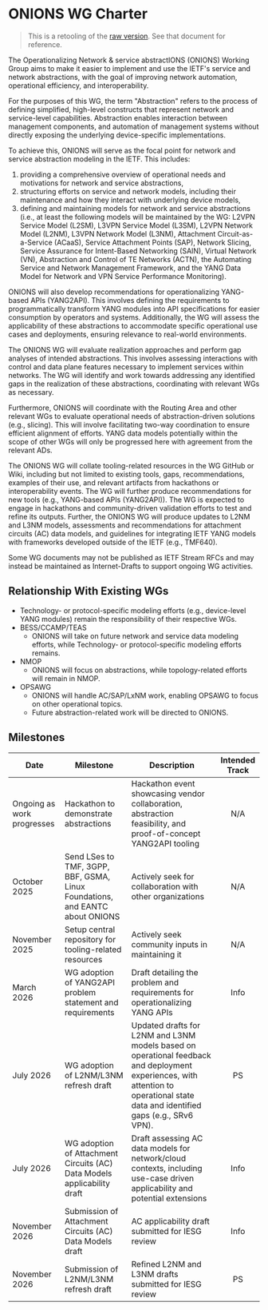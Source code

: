 # ONIONS WG Charter

> This is a retooling of the [raw version](onions-raw.md).  See that document for reference.

The Operationalizing Network & service abstractIONS (ONIONS) Working Group aims to make it easier to implement and use the IETF's service and network abstractions, with the goal of improving network automation, operational efficiency, and interoperability.

For the purposes of this WG, the term "Abstraction" refers to the process of defining simplified, high-level constructs that represent network and service-level capabilities. Abstraction enables interaction between management components, and automation of management systems without directly exposing the underlying device-specific implementations.

To achieve this, ONIONS will serve as the focal point for network and service abstraction modeling in the IETF. This includes:

1. providing a comprehensive overview of operational needs and motivations for network and service abstractions,
1. structuring efforts on service and network models, including their maintenance and how they interact with underlying device models,
1. defining and maintaining models for network and service abstractions (i.e., at least the following models will be maintained by the WG: L2VPN Service Model (L2SM), L3VPN Service Model (L3SM), L2VPN Network Model (L2NM), L3VPN Network Model (L3NM), Attachment Circuit-as-a-Service (ACaaS), Service Attachment Points (SAP), Network Slicing, Service Assurance for Intent-Based Networking (SAIN), Virtual Network (VN), Abstraction and Control of TE Networks (ACTN), the Automating Service and Network Management Framework, and the YANG Data Model for Network and VPN Service Performance Monitoring).

ONIONS will also develop recommendations for operationalizing YANG-based APIs (YANG2API). This involves defining the requirements to programmatically transform YANG modules into API specifications for easier consumption by operators and systems. Additionally, the WG will assess the applicability of these abstractions to accommodate specific operational use cases and deployments, ensuring relevance to real-world environments.

The ONIONS WG will evaluate realization approaches and perform gap analyses of intended abstractions. This involves assessing interactions with control and data plane features necessary to implement services within networks. The WG will identify and work towards addressing any identified gaps in the realization of these abstractions, coordinating with relevant WGs as necessary.

Furthermore, ONIONS will coordinate with the Routing Area and other relevant WGs to evaluate operational needs of abstraction-driven solutions (e.g., slicing). This will involve facilitating two-way coordination to ensure efficient alignment of efforts. YANG data models potentially within the scope of other WGs will only be progressed here with agreement from the relevant ADs.

The ONIONS WG will collate tooling-related resources in the WG GitHub or Wiki, including but not limited to existing tools, gaps, recommendations, examples of their use, and relevant artifacts from hackathons or interoperability events. The WG will further produce recommendations for new tools (e.g., YANG-based APIs (YANG2API)).  The WG is expected to engage in hackathons and community-driven validation efforts to test and refine its outputs. Further, the ONIONS WG will produce updates to L2NM and L3NM models, assessments and recommendations for attachment circuits (AC) data models, and guidelines for integrating IETF YANG models with frameworks developed outside of the IETF (e.g., TMF640).

Some WG documents may not be published as IETF Stream RFCs and may instead be maintained as Internet-Drafts to support ongoing WG activities.

## Relationship With Existing WGs

* Technology- or protocol-specific modeling efforts (e.g., device-level YANG modules) remain the responsibility of their respective WGs.
* BESS/CCAMP/TEAS
  * ONIONS will take on future network and service data modeling efforts, while Technology- or protocol-specific modeling efforts remains.
* NMOP
  * ONIONS will focus on abstractions, while topology-related efforts will remain in NMOP.
* OPSAWG
  * ONIONS will handle AC/SAP/LxNM work, enabling OPSAWG to focus on other operational topics.
  * Future abstraction-related work will be directed to ONIONS.

## Milestones

| Date                      | Milestone | Description | Intended Track |
|---------------------------|-----------| -------------|:--------------:|
| Ongoing as work progresses |Hackathon to demonstrate abstractions |Hackathon event showcasing vendor collaboration, abstraction feasibility, and proof-of-concept YANG2API tooling| N/A|
| October 2025              | Send LSes to TMF, 3GPP, BBF, GSMA, Linux Foundations, and EANTC about ONIONS | Actively seek for collaboration with other organizations|N/A|
| November 2025              | Setup central repository for tooling-related resources | Actively seek community inputs in maintaining it|N/A|
| March 2026                | WG adoption of YANG2API problem statement and requirements | Draft detailing the problem and requirements for operationalizing YANG APIs| Info|
| July 2026                |WG adoption of L2NM/L3NM refresh draft |Updated drafts for L2NM and L3NM models based on operational feedback and deployment experiences, with attention to operational state data and identified gaps (e.g., SRv6 VPN).| PS|
| July 2026                |WG adoption of Attachment Circuits (AC) Data Models applicability draft |Draft assessing AC data models for network/cloud contexts, including use-case driven applicability and potential extensions| Info |
| November 2026            |Submission of Attachment Circuits (AC) Data Models draft|AC applicability draft submitted for IESG review| Info |
| November 2026            |Submission of L2NM/L3NM refresh draft|Refined L2NM and L3NM drafts submitted for IESG review| PS|
